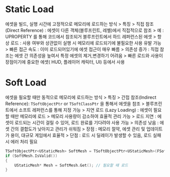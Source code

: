 # Static Load
에셋을 빌드, 실행 시간에 고정적으로 메모리에 로드하는 방식 
    > 특징
    > 직접 참조(Direct Reference) :  에셋이 다른 객체(블루프린트, 레벨)에서 직접적으로 참조
    > 예 : UPROPERTY 를 통해 코드에서 참조되거 블루프린트에서 하드 레퍼런스된 에셋
    > 항상 로드 : 사용 여부와 상관없이 실행 시 메모리에 로드되기에 불필요한 사용 유발 가능
    > 빠른 접근 속도 : 이미 로드되어있기에 에셋 접근이 매우 빠름
    > 의존성 증가 : 직접 참조는 에셋 간 의존성을 높여서 특정 에셋의 제거,변경하기 어려움
    > 빠른 로드와 사용이 장점이기에 중요한 에셋( HUD, 플레이어 캐릭터, UI) 등에서 사용

# Soft Load
에셋을 필요할 때만 동적으로 메모리에 로드하는 방식
    > 특징
    > 간접 참조(Indirect Reference): <code>TSoftObjectPtr</code> or <code>TSoftClassPtr</code> 을 통해서 에셋을 참조
    > 블루프린트에서 소프트 레퍼런스를 통해 지정 가능
    > 지연 로드 (Lazy Loading) : 에셋이 필요할 때만 메모리에 로드
    > 메모리 사용량이 감소하여 효율적 관리 가능
    > 로드 지연 : 에셋이 로드되는 시간이 걸릴 수 있어, 로드 완료를 기다려야 사용 가능
    > 의존성 낮음 : 에셋 간의 결합도가 낮아지고 관리가 쉬워짐
    > 장점 : 메모리 절약, 에셋 관리 및 업데이트가 용이, 대규모 게임에서 효율적
    > 단점 : 로드 시 딜레이가 발생할 수 있음, 로드 실패 시 에러 처리 필요
```C++
TSoftObjectPtr<UStaticMesh> SoftMesh = TSoftObjectPtr<UStaticMesh>(FSoftObjectPath(TEXT("/Game/Meshes/MyMesh.MyMesh")));
if (SoftMesh.IsValid())
{
    UStaticMesh* Mesh = SoftMesh.Get(); // 필요할 때 로드
}
```
